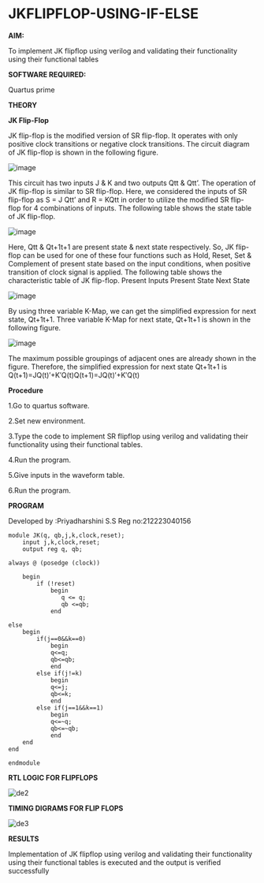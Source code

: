 # JKFLIPFLOP-USING-IF-ELSE


**AIM:** 


To implement  JK flipflop using verilog and validating their functionality using their functional tables


**SOFTWARE REQUIRED:**


Quartus prime


**THEORY**


**JK Flip-Flop**


JK flip-flop is the modified version of SR flip-flop. It operates with only positive clock transitions or negative clock transitions. The circuit diagram of JK flip-flop is shown in the following figure.



![image](https://github.com/naavaneetha/JKFLIPFLOP-USING-IF-ELSE/assets/154305477/a649c30b-232b-4558-b188-fd6c09845180)



This circuit has two inputs J & K and two outputs Qtt & Qtt’. The operation of JK flip-flop is similar to SR flip-flop. Here, we considered the inputs of SR flip-flop as S = J Qtt’ and R = KQtt in order to utilize the modified SR flip-flop for 4 combinations of inputs. The following table shows the state table of JK flip-flop.



![image](https://github.com/naavaneetha/JKFLIPFLOP-USING-IF-ELSE/assets/154305477/c4360742-e8a8-4937-b089-c46c0433f9a3)


 
Here, Qtt & Qt+1t+1 are present state & next state respectively. So, JK flip-flop can be used for one of these four functions such as Hold, Reset, Set & Complement of present state based on the input conditions, when positive transition of clock signal is applied. The following table shows the characteristic table of JK flip-flop. Present Inputs Present State Next State


 
![image](https://github.com/naavaneetha/JKFLIPFLOP-USING-IF-ELSE/assets/154305477/6c275261-a6d5-4c37-a3a7-1e88ca11c4cd)



By using three variable K-Map, we can get the simplified expression for next state, Qt+1t+1. Three variable K-Map for next state, Qt+1t+1 is shown in the following figure.


 
![image](https://github.com/naavaneetha/JKFLIPFLOP-USING-IF-ELSE/assets/154305477/5174f41b-0ce0-4329-a372-6d1943ea6673)



The maximum possible groupings of adjacent ones are already shown in the figure. Therefore, the simplified expression for next state Qt+1t+1 is Q(t+1)=JQ(t)′+K′Q(t)Q(t+1)=JQ(t)′+K′Q(t)



**Procedure**


1.Go to quartus software.  

2.Set new environment.

3.Type the code to implement SR flipflop using verilog and validating their functionality using their functional tables.

 4.Run the program.
 
 5.Give inputs in the waveform table.
 
 6.Run the program.

 
**PROGRAM**


Developed by :Priyadharshini S.S
Reg no:212223040156


```
module JK(q, qb,j,k,clock,reset);
    input j,k,clock,reset;
    output reg q, qb;
	 
always @ (posedge (clock))

    begin 
        if (!reset)
            begin
               q <= q;
               qb <=qb;
            end   
        
else
	begin
		if(j==0&&k==0)
			begin
			q<=q;
			qb<=qb;
			end
		else if(j!=k)
			begin
			q<=j;
			qb<=k;
			end
		else if(j==1&&k==1)
			begin
			q<=~q;
			qb<=~qb;
			end
	end
end
            
endmodule
```



**RTL LOGIC FOR FLIPFLOPS**



![de2](https://github.com/23002776/JKFLIPFLOP-USING-IF-ELSE/assets/145742657/8c63f0a7-c0a1-4302-8007-edf728c00009)



**TIMING DIGRAMS FOR FLIP FLOPS**


![de3](https://github.com/23002776/JKFLIPFLOP-USING-IF-ELSE/assets/145742657/374abd87-38dd-45b7-8004-a62f2140cf76)






**RESULTS**




 Implementation of JK flipflop using verilog and validating their functionality using their functional tables is executed and the output is verified successfully




